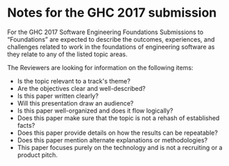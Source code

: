 # Notes for the GHC 2017 submission
For the GHC 2017 Software Engineering Foundations
Submissions to “Foundations” are expected to describe the outcomes, experiences, and challenges related to work in the foundations of engineering software as they relate to any of the listed topic areas.

The Reviewers are looking for information on the following items:
* Is the topic relevant to a track's theme?
* Are the objectives clear and well-described?
* Is this paper written clearly?
* Will this presentation draw an audience?
* Is this paper well-organized and does it flow logically?
* Does this paper make sure that the topic is not a rehash of established facts?
* Does this paper provide details on how the results can be repeatable?
* Does this paper mention alternate explanations or methodologies?
* This paper focuses purely on the technology and is not a recruiting or a product pitch. 